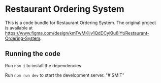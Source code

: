 
  # Restaurant Ordering System

  This is a code bundle for Restaurant Ordering System. The original project is available at https://www.figma.com/design/kmTwMKIjv1QdDCyKlu6iYt/Restaurant-Ordering-System.

  ## Running the code

  Run `npm i` to install the dependencies.

  Run `npm run dev` to start the development server.
  "# SMIT" 
